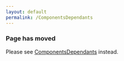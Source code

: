 ```yaml
---
layout: default
permalink: /ComponentsDependants
---
```


<!-- Don't use permalink: /ComponentsDependants in YAML matter above. It doesn't auto-redirect this page. -->
### Page has moved

Please see [ComponentsDependants](ComponentsDependants) instead.
<script type="text/javascript">
    location.href= "/ComponentsDependants";
</script>